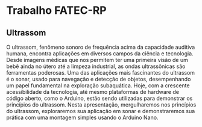 # Trabalho FATEC-RP

## Ultrassom
O ultrassom, fenômeno sonoro de frequência acima da capacidade auditiva humana, encontra aplicações em diversos campos da ciência e tecnologia. Desde imagens médicas que nos permitem ter uma primeira visão de um bebê ainda no útero até a limpeza industrial, as ondas ultrassônicas são ferramentas poderosas. Uma das aplicações mais fascinantes do ultrassom é o sonar, usado para navegação e detecção de objetos, desempenhando um papel fundamental na exploração subaquática. Hoje, com a crescente acessibilidade da tecnologia, até mesmo plataformas de hardware de código aberto, como o Arduino, estão sendo utilizadas para demonstrar os princípios do ultrassom. Nesta apresentação, mergulharemos nos princípios do ultrassom, exploraremos sua aplicação em sonar e demonstraremos sua prática com uma montagem simples usando o Arduino Nano.
